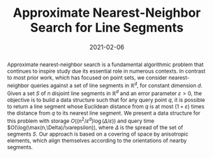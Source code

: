 ---
title: "Approximate Nearest-Neighbor Search for Line Segments"

authors:
- Ahmed Abdelkader
- David Mount

date: 2021-02-06
doi: ""

publishDate: 2021-11-19T20:39:58.233580Z

publication_types: ["1"]

publication: In *Symposium on Computational Geometry*
publication_short: In *SoCG*

abstract: Approximate nearest-neighbor search is a fundamental algorithmic problem that continues to inspire study due its essential role in numerous contexts. In contrast to most prior work, which has focused on point sets, we consider nearest-neighbor queries against a set of line segments in $\mathbb{R}^d$, for constant dimension $d$. Given a set $S$ of $n$ disjoint line segments in $\mathbb{R}^d$ and an error parameter $\varepsilon > 0$, the objective is to build a data structure such that for any query point $q$, it is possible to return a line segment whose Euclidean distance from $q$ is at most $(1+\varepsilon)$ times the distance from $q$ to its nearest line segment. We present a data structure for this problem with storage $O((n^2/\varepsilon^d) \log (\Delta/\varepsilon))$ and query time $O(\log(\max(n,\Delta)/\varepsilon)), where $\Delta$ is the spread of the set of segments $S$. Our approach is based on a covering of space by anisotropic elements, which align themselves according to the orientations of nearby segments.

tags:
- Computational Geometry
- Anisotropy
- Approximation Algorithms

featured: true

---